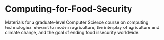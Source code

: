 # Computing-for-Food-Security
Materials for a graduate-level Computer Science course on computing technologies relevant to modern agriculture, the interplay of agriculture and climate change, and the goal of ending food insecurity worldwide.
